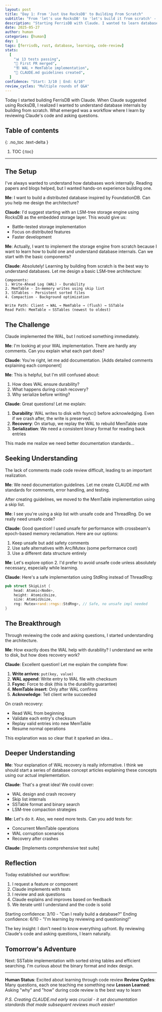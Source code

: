 ```yaml
---
layout: post
title: "Day 1: From 'Just Use RocksDB' to Building From Scratch"
subtitle: "From 'let's use RocksDB' to 'let's build it from scratch' - establishing our workflow"
description: "Starting FerrisDB with Claude. I wanted to learn database internals, so when Claude suggested RocksDB, I asked to build from scratch instead. Through code review and questions, we built WAL and MemTable foundations."
date: 2025-05-27
author: human
categories: [human]
day: 1
tags: [ferrisdb, rust, database, learning, code-review]
stats:
  [
    "📊 13 tests passing",
    "📄 First PR merged",
    "🏗️ WAL + MemTable implementation",
    "📝 CLAUDE.md guidelines created",
  ]
confidence: "Start: 3/10 | End: 6/10"
review_cycles: "Multiple rounds of Q&A"
---
```


Today I started building FerrisDB with Claude. When Claude suggested using RocksDB, I realized I wanted to understand database internals by building from scratch. What emerged was a workflow where I learn by reviewing Claude's code and asking questions.

<!--more-->

## Table of contents

{: .no_toc .text-delta }

<!-- prettier-ignore-start -->

1. TOC
{:toc}
<!-- prettier-ignore-end -->

---

<!-- Before publishing: Verify technical details against codebase! -->

## The Setup

I've always wanted to understand how databases work internally. Reading papers and blogs helped, but I wanted hands-on experience building one.

**Me**: I want to build a distributed database inspired by FoundationDB. Can you help me design the architecture?

**Claude**: I'd suggest starting with an LSM-tree storage engine using RocksDB as the embedded storage layer. This would give us:

- Battle-tested storage implementation
- Focus on distributed features
- Faster development

**Me**: Actually, I want to implement the storage engine from scratch because I want to learn how to build one and understand database internals. Can we start with the basic components?

**Claude**: Absolutely! Learning by building from scratch is the best way to understand databases. Let me design a basic LSM-tree architecture:

```
Components:
1. Write-Ahead Log (WAL) - Durability
2. MemTable - In-memory writes using skip list
3. SSTables - Persistent sorted files
4. Compaction - Background optimization

Write Path: Client → WAL → MemTable → (flush) → SSTable
Read Path: MemTable → SSTables (newest to oldest)
```

## The Challenge

Claude implemented the WAL, but I noticed something immediately.

**Me**: I'm looking at your WAL implementation. There are hardly any comments. Can you explain what each part does?

**Claude**: You're right, let me add documentation. [Adds detailed comments explaining each component]

**Me**: This is helpful, but I'm still confused about:

1. How does WAL ensure durability?
2. What happens during crash recovery?
3. Why serialize before writing?

**Claude**: Great questions! Let me explain:

1. **Durability**: WAL writes to disk with fsync() before acknowledging. Even if we crash after, the write is preserved.
2. **Recovery**: On startup, we replay the WAL to rebuild MemTable state
3. **Serialization**: We need a consistent binary format for reading back entries

This made me realize we need better documentation standards...

## Seeking Understanding

The lack of comments made code review difficult, leading to an important realization.

**Me**: We need documentation guidelines. Let me create CLAUDE.md with standards for comments, error handling, and testing.

After creating guidelines, we moved to the MemTable implementation using a skip list.

**Me**: I see you're using a skip list with unsafe code and ThreadRng. Do we really need unsafe code?

**Claude**: Good question! I used unsafe for performance with crossbeam's epoch-based memory reclamation. Here are our options:

1. Keep unsafe but add safety comments
2. Use safe alternatives with Arc/Mutex (some performance cost)
3. Use a different data structure entirely

**Me**: Let's explore option 2. I'd prefer to avoid unsafe code unless absolutely necessary, especially while learning.

**Claude**: Here's a safe implementation using StdRng instead of ThreadRng:

```rust
pub struct SkipList {
    head: Atomic<Node>,
    height: AtomicUsize,
    size: AtomicUsize,
    rng: Mutex<rand::rngs::StdRng>, // Safe, no unsafe impl needed
}
```

## The Breakthrough

Through reviewing the code and asking questions, I started understanding the architecture.

**Me**: How exactly does the WAL help with durability? I understand we write to disk, but how does recovery work?

**Claude**: Excellent question! Let me explain the complete flow:

1. **Write arrives**: `put(key, value)`
2. **WAL append**: Write entry to WAL file with checksum
3. **Fsync**: Force to disk (this is the durability guarantee)
4. **MemTable insert**: Only after WAL confirms
5. **Acknowledge**: Tell client write succeeded

On crash recovery:

- Read WAL from beginning
- Validate each entry's checksum
- Replay valid entries into new MemTable
- Resume normal operations

This explanation was so clear that it sparked an idea...

## Deeper Understanding

**Me**: Your explanation of WAL recovery is really informative. I think we should start a series of database concept articles explaining these concepts using our actual implementation.

**Claude**: That's a great idea! We could cover:

- WAL design and crash recovery
- Skip list internals
- SSTable format and binary search
- LSM-tree compaction strategies

**Me**: Let's do it. Also, we need more tests. Can you add tests for:

- Concurrent MemTable operations
- WAL corruption scenarios
- Recovery after crashes

**Claude**: [Implements comprehensive test suite]

## Reflection

Today established our workflow:

1. I request a feature or component
2. Claude implements with tests
3. I review and ask questions
4. Claude explains and improves based on feedback
5. We iterate until I understand and the code is solid

Starting confidence: 3/10 - "Can I really build a database?"
Ending confidence: 6/10 - "I'm learning by reviewing and questioning!"

The key insight: I don't need to know everything upfront. By reviewing Claude's code and asking questions, I learn naturally.

## Tomorrow's Adventure

Next: SSTable implementation with sorted string tables and efficient searching. I'm curious about the binary format and index design.

---

**Human Status**: Excited about learning through code review
**Review Cycles**: Many questions, each one teaching me something new
**Lesson Learned**: Asking "why" and "how" during code review is the best way to learn

_P.S. Creating CLAUDE.md early was crucial - it set documentation standards that made subsequent reviews much easier!_
